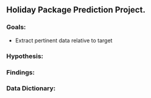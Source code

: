 ## Holiday Package Prediction Project.


### Goals:
- Extract pertinent data relative to target

### Hypothesis:


### Findings:


### Data Dictionary: